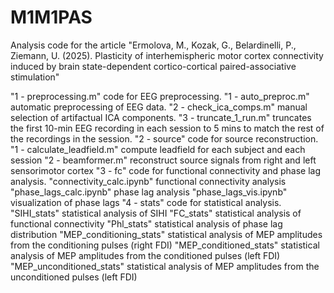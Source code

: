 # M1M1PAS
Analysis code for the article "Ermolova, M., Kozak, G., Belardinelli, P., Ziemann, U. (2025). Plasticity of interhemispheric motor cortex connectivity induced by brain state-dependent cortico-cortical paired-associative stimulation"

"1 - preprocessing.m" code for EEG preprocessing.
  "1 - auto_preproc.m" automatic preprocessing of EEG data.
  "2 - check_ica_comps.m" manual selection of artifactual ICA components.
  "3 - truncate_1_run.m" truncates the first 10-min EEG recording in each session to 5 mins to match the rest of the recordings in the session.
"2 - source" code for source reconstruction.
  "1 - calculate_leadfield.m" compute leadfield for each subject and each session
  "2 - beamformer.m" reconstruct source signals from right and left sensorimotor cortex
"3 - fc" code for functional connectivity and phase lag analysis.
  "connectivity_calc.ipynb" functional connectivity analysis
  "phase_lags_calc.ipynb" phase lag analysis
  "phase_lags_vis.ipynb" visualization of phase lags
"4 - stats" code for statistical analysis.
  "SIHI_stats" statistical analysis of SIHI
  "FC_stats" statistical analysis of functional connectivity
  "Phl_stats" statistical analysis of phase lag distribution
  "MEP_conditioning_stats" statistical analysis of MEP amplitudes from the conditioning pulses (right FDI)
  "MEP_conditioned_stats" statistical analysis of MEP amplitudes from the conditioned pulses (left FDI)
  "MEP_unconditioned_stats" statistical analysis of MEP amplitudes from the unconditioned pulses (left FDI)
